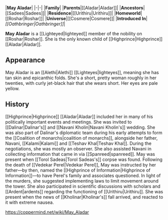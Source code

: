 |**May Aladar**|
|-|-|
|**Family**|
|**Parents**|[[Aladar\|Aladar]]|
|**Ancestors**|[[Sadees\|Sadees]]|
|**Residence**|[[Urithiru\|Urithiru]]|
|**Homeworld**|[[Roshar\|Roshar]]|
|**Universe**|[[Cosmere\|Cosmere]]|
|**Introduced In**|*[[Oathbringer\|Oathbringer]]*|

**May Aladar** is a [[Lighteyed\|lighteyed]] member of the nobility on [[Roshar\|Roshar]]. She is the only known child of [[Highprince\|Highprince]] [[Aladar\|Aladar]].

## Appearance
May Aladar is an [[Alethi\|Alethi]] [[Lighteyes\|lighteyes]], meaning she has tan skin and epicanthic folds. She's a short, pretty woman roughly in her twenties, with curly jet-black hair that she wears short. Her eyes are pale yellow.

## History
[[Highprince\|Highprince]] [[Aladar\|Aladar]] included her in many of his politically important events and meetings. She was invited to [[Dalinar\|Dalinar's]] and [[Navani Kholin\|Navani Kholin's]] wedding. She was also part of Dalinar's diplomatic team during his early attempts to form the [[Coalition of monarchs\|coalition of monarchs]], alongside her father, Navani, [[Kalami\|Kalami]] and [[Teshav Khal\|Teshav Khal]]. During the negotiations, she was mostly an observer. She also assisted Navani in collecting information that came in via [[Spanreed\|spanreed]].
May was present when [[Torol Sadeas\|Torol Sadeas's]] corpse was found. Following the death of [[Vedekar Perel\|Vedekar Perel]], May was instructed by her father—by then, named the [[Highprince of Information\|Highprince of Information]]—to have Perel's family and associates questioned. In light of the murders, she suggested implementing laws to limit movement around the tower. She also participated in scientific discussions with scholars and [[Ardent\|ardents]] regarding the functioning of [[Urithiru\|Urithiru]].
She was present when the news of [[Kholinar\|Kholinar's]] fall arrived, and reacted to it with extreme nausea.



https://coppermind.net/wiki/May_Aladar